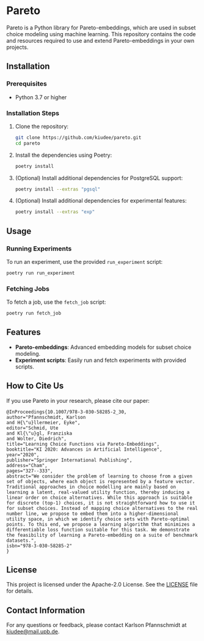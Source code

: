 # Pareto

Pareto is a Python library for Pareto-embeddings, which are used in subset choice modeling using machine learning. This repository contains the code and resources required to use and extend Pareto-embeddings in your own projects.


## Installation

### Prerequisites

- Python 3.7 or higher

### Installation Steps

1. Clone the repository:
    ```bash
    git clone https://github.com/kiudee/pareto.git
    cd pareto
    ```

2. Install the dependencies using Poetry:
    ```bash
    poetry install
    ```

3. (Optional) Install additional dependencies for PostgreSQL support:
    ```bash
    poetry install --extras "pgsql"
    ```

4. (Optional) Install additional dependencies for experimental features:
    ```bash
    poetry install --extras "exp"
    ```

## Usage

### Running Experiments

To run an experiment, use the provided `run_experiment` script:
```bash
poetry run run_experiment
```

### Fetching Jobs

To fetch a job, use the `fetch_job` script:
```bash
poetry run fetch_job
```

## Features

- **Pareto-embeddings**: Advanced embedding models for subset choice modeling.
- **Experiment scripts**: Easily run and fetch experiments with provided scripts.

## How to Cite Us

If you use Pareto in your research, please cite our paper:

```
@InProceedings{10.1007/978-3-030-58285-2_30,
author="Pfannschmidt, Karlson
and H{\"u}llermeier, Eyke",
editor="Schmid, Ute
and Kl{\"u}gl, Franziska
and Wolter, Diedrich",
title="Learning Choice Functions via Pareto-Embeddings",
booktitle="KI 2020: Advances in Artificial Intelligence",
year="2020",
publisher="Springer International Publishing",
address="Cham",
pages="327--333",
abstract="We consider the problem of learning to choose from a given set of objects, where each object is represented by a feature vector. Traditional approaches in choice modelling are mainly based on learning a latent, real-valued utility function, thereby inducing a linear order on choice alternatives. While this approach is suitable for discrete (top-1) choices, it is not straightforward how to use it for subset choices. Instead of mapping choice alternatives to the real number line, we propose to embed them into a higher-dimensional utility space, in which we identify choice sets with Pareto-optimal points. To this end, we propose a learning algorithm that minimizes a differentiable loss function suitable for this task. We demonstrate the feasibility of learning a Pareto-embedding on a suite of benchmark datasets.",
isbn="978-3-030-58285-2"
}
```

## License

This project is licensed under the Apache-2.0 License. See the [LICENSE](LICENSE) file for details.

## Contact Information

For any questions or feedback, please contact Karlson Pfannschmidt at [kiudee@mail.upb.de](mailto:kiudee@mail.upb.de).

